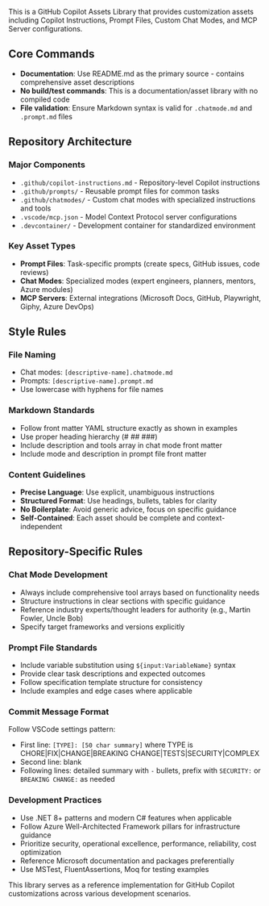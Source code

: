 This is a GitHub Copilot Assets Library that provides customization assets including Copilot Instructions, Prompt Files, Custom Chat Modes, and MCP Server configurations.

## Core Commands

- **Documentation**: Use README.md as the primary source - contains comprehensive asset descriptions
- **No build/test commands**: This is a documentation/asset library with no compiled code
- **File validation**: Ensure Markdown syntax is valid for `.chatmode.md` and `.prompt.md` files

## Repository Architecture

### Major Components
- `.github/copilot-instructions.md` - Repository-level Copilot instructions
- `.github/prompts/` - Reusable prompt files for common tasks
- `.github/chatmodes/` - Custom chat modes with specialized instructions and tools
- `.vscode/mcp.json` - Model Context Protocol server configurations
- `.devcontainer/` - Development container for standardized environment

### Key Asset Types
- **Prompt Files**: Task-specific prompts (create specs, GitHub issues, code reviews)
- **Chat Modes**: Specialized modes (expert engineers, planners, mentors, Azure modules)
- **MCP Servers**: External integrations (Microsoft Docs, GitHub, Playwright, Giphy, Azure DevOps)

## Style Rules

### File Naming
- Chat modes: `[descriptive-name].chatmode.md`
- Prompts: `[descriptive-name].prompt.md`
- Use lowercase with hyphens for file names

### Markdown Standards
- Follow front matter YAML structure exactly as shown in examples
- Use proper heading hierarchy (# ## ###)
- Include description and tools array in chat mode front matter
- Include mode and description in prompt file front matter

### Content Guidelines
- **Precise Language**: Use explicit, unambiguous instructions
- **Structured Format**: Use headings, bullets, tables for clarity
- **No Boilerplate**: Avoid generic advice, focus on specific guidance
- **Self-Contained**: Each asset should be complete and context-independent

## Repository-Specific Rules

### Chat Mode Development
- Always include comprehensive tool arrays based on functionality needs
- Structure instructions in clear sections with specific guidance
- Reference industry experts/thought leaders for authority (e.g., Martin Fowler, Uncle Bob)
- Specify target frameworks and versions explicitly

### Prompt File Standards
- Include variable substitution using `${input:VariableName}` syntax
- Provide clear task descriptions and expected outcomes
- Follow specification template structure for consistency
- Include examples and edge cases where applicable

### Commit Message Format
Follow VSCode settings pattern:
- First line: `[TYPE]: [50 char summary]` where TYPE is CHORE|FIX|CHANGE|BREAKING CHANGE|TESTS|SECURITY|COMPLEX
- Second line: blank
- Following lines: detailed summary with `-` bullets, prefix with `SECURITY:` or `BREAKING CHANGE:` as needed

### Development Practices
- Use .NET 8+ patterns and modern C# features when applicable
- Follow Azure Well-Architected Framework pillars for infrastructure guidance
- Prioritize security, operational excellence, performance, reliability, cost optimization
- Reference Microsoft documentation and packages preferentially
- Use MSTest, FluentAssertions, Moq for testing examples

This library serves as a reference implementation for GitHub Copilot customizations across various development scenarios.
